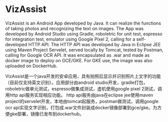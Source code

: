 # VizAssist
VizAssist is an Android App developed by Java. It can realize the functions of taking photos and recognizing the text on images. The App was developed by Android Studio using Gradle, roboletric for unit test, espresso for integration test, emulator using Google Pixel 2, calling for a self-developed HTTP API. The HTTP API was developed by Java in Eclipse JEE using Maven Project Servelet, served locally by Tomcat, tested by Postman, calling for Google OCR API. It was encapsulated as .war and made as docker image to deploy on GCE/GKE. For GKE use, the image was also uploaded on DockerHub.

VizAssist是一个java开发的安卓应用，具有拍照后显示并识别照片上文字的功能（目前仅支持英文识别）。应用部分由android studio开发，gradle打包，roboletric做单元测试，espresso做集成测试，虚机使用google pixel 2测试，调用http api服务实现相应功能。
http api服务由java在eclipse jee使用maven project的servelet开发，本地由tomcat起服务，postman做测试，调用google ocr api实现文字识别，打包成.war文件封装成docker镜像部署到gce/gke。为方便gke部署，镜像已发布到dockerhub。

